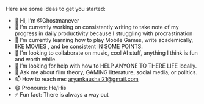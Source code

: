 <!---
Ghostmanever/Ghostmanever is a ✨ special ✨ repository because its `README.md` (this file) appears on your GitHub profile.
You can click the Preview link to take a look at your changes.
--->

Here are some ideas to get you started:
- 👋 Hi, I’m @Ghostmanever
- 🔭 I’m currently working on consistently writing to take note of my progress in daily productivity because I struggling with procrastination
- 🌱 I’m currently learning how to play Mobile Games, write academically, lIKE MOVIES , and be consistent IN SOME POINTS.
- 👯 I’m looking to collaborate on music, cool AI stuff, anything I think is fun and worth while. 
- 🤔 I’m looking for help with how to HELP ANYONE TO THERE LIFE locally.
- 💬 Ask me about film theory, GAMING litterature, social media, or politics.
- 📫 How to reach me: aryankaushal21@gmail.com
- 😄 Pronouns: He/His 
- ⚡ Fun fact: There is always a way out
